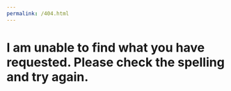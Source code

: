 ```yaml
---
permalink: /404.html
---
```


# I am unable to find what you have requested. Please check the spelling and try again.